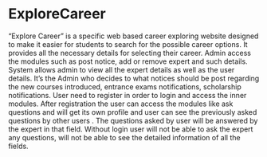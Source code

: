 # ExploreCareer
“Explore Career” is a specific web based career exploring website designed to make it easier for students to search for the possible career options. It provides all the necessary details for selecting their career.
Admin access the modules such as post notice, add or remove expert and such details. System allows admin to view all the expert details as well as the user details.
It’s the Admin who decides to what notices should be post regarding the new courses introduced, entrance exams notifications, scholarship notifications.
User need to register in order to login and access the inner modules. After registration the user can access the modules like ask questions and will get its own profile and user can see the previously asked questions by other users . The questions asked by user will be answered by the expert in that field. 
Without login user will not be able to ask the expert any questions, will not be able to see the detailed information of all the fields.
